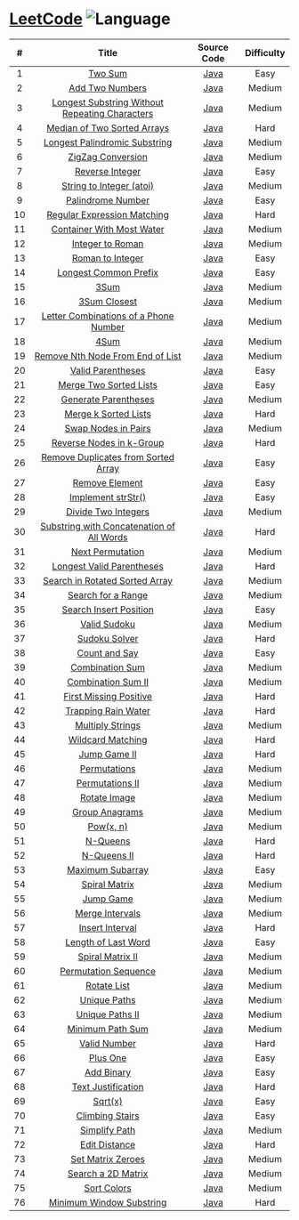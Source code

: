 # [LeetCode](https://leetcode.com/problemset/all/) ![Language](https://img.shields.io/badge/language-java-orange.svg) 

| # | Title | Source Code | Difficulty |
|:---:|:---:|:---:|:---:|
| 1 | [Two Sum](https://leetcode.com/problems/two-sum/description/) | [Java](java/com/yangchd/leetcode/easy/TwoSum.java) | Easy |
| 2 | [Add Two Numbers](https://leetcode.com/problems/add-two-numbers/description/) | [Java](java/com/yangchd/leetcode/medium/AddTwoNumbers.java) | Medium |
| 3 | [Longest Substring Without Repeating Characters](https://leetcode.com/problems/longest-substring-without-repeating-characters/description/) | [Java](java/com/yangchd/leetcode/medium/LongestSubstringWithoutRepeatingCharacters.java) | Medium |
| 4 | [Median of Two Sorted Arrays](https://leetcode.com/problems/median-of-two-sorted-arrays/description/) | [Java](java/com/yangchd/leetcode/hard/MedianOfTwoSortedArrays.java) | Hard |
| 5 | [Longest Palindromic Substring](https://leetcode.com/problems/longest-palindromic-substring/description/) | [Java](java/com/yangchd/leetcode/medium/LongestPalindromicSubstring.java) | Medium |
| 6 | [ZigZag Conversion](https://leetcode.com/problems/zigzag-conversion/description/) | [Java](java/com/yangchd/leetcode/medium/ZigZagConversion.java) | Medium |
| 7 | [Reverse Integer](https://leetcode.com/problems/reverse-integer/description/) | [Java](java/com/yangchd/leetcode/easy/ReverseInteger.java) | Easy |
| 8 | [String to Integer (atoi)](https://leetcode.com/problems/string-to-integer-atoi/description/) | [Java](java/com/yangchd/leetcode/medium/StringToInteger.java) | Medium |
| 9 | [Palindrome Number](https://leetcode.com/problems/palindrome-number/description/) | [Java](java/com/yangchd/leetcode/easy/PalindromeNumber.java) | Easy |
| 10 | [Regular Expression Matching](https://leetcode.com/problems/regular-expression-matching/description/) | [Java](java/com/yangchd/leetcode/hard/RegularExpressionMatching.java) | Hard |
| 11 | [Container With Most Water](https://leetcode.com/problems/container-with-most-water/description/) | [Java](java/com/yangchd/leetcode/medium/ContainerWithMostWater.java) | Medium |
| 12 | [Integer to Roman](https://leetcode.com/problems/integer-to-roman/description/) | [Java](java/com/yangchd/leetcode/medium/IntegerToRoman.java) | Medium |
| 13 | [Roman to Integer](https://leetcode.com/problems/roman-to-integer/description/) | [Java](java/com/yangchd/leetcode/easy/RomanToInteger.java) | Easy |
| 14 | [Longest Common Prefix](https://leetcode.com/problems/longest-common-prefix/description/) | [Java](java/com/yangchd/leetcode/easy/LongestCommonPrefix.java) | Easy |
| 15 | [3Sum](https://leetcode.com/problems/3sum/description/) | [Java](java/com/yangchd/leetcode/medium/ThreeSum.java) | Medium |
| 16 | [3Sum Closest](https://leetcode.com/problems/3sum-closest/description/) | [Java](java/com/yangchd/leetcode/medium/ThreeSumClosest.java) | Medium |
| 17 | [Letter Combinations of a Phone Number](https://leetcode.com/problems/letter-combinations-of-a-phone-number/description/) | [Java](java/com/yangchd/leetcode/medium/LetterCombinationsOfAPhoneNumber.java) | Medium |
| 18 | [4Sum](https://leetcode.com/problems/4sum/description/) | [Java](java/com/yangchd/leetcode/medium/FourSum.java) | Medium |
| 19 | [Remove Nth Node From End of List](https://leetcode.com/problems/remove-nth-node-from-end-of-list/description/) | [Java](java/com/yangchd/leetcode/medium/RemoveNthNodeFromEndOfList.java) | Medium |
| 20 | [Valid Parentheses](https://leetcode.com/problems/valid-parentheses/description/) | [Java](java/com/yangchd/leetcode/easy/ValidParentheses.java) | Easy |
| 21 | [Merge Two Sorted Lists](https://leetcode.com/problems/merge-two-sorted-lists/description/) | [Java](java/com/yangchd/leetcode/easy/MergeTwoSortedLists.java) | Easy |
| 22 | [Generate Parentheses](https://leetcode.com/problems/generate-parentheses/description/) | [Java](java/com/yangchd/leetcode/medium/GenerateParentheses.java) | Medium |
| 23 | [Merge k Sorted Lists](https://leetcode.com/problems/merge-k-sorted-lists/description/) | [Java](java/com/yangchd/leetcode/hard/MergekSortedLists.java) | Hard |
| 24 | [Swap Nodes in Pairs](https://leetcode.com/problems/swap-nodes-in-pairs/description/) | [Java](java/com/yangchd/leetcode/medium/SwapNodesInPairs.java) | Medium |
| 25 | [Reverse Nodes in k-Group](https://leetcode.com/problems/reverse-nodes-in-k-group/description/) | [Java](java/com/yangchd/leetcode/hard/ReverseNodesInKGroup.java) | Hard |
| 26 | [Remove Duplicates from Sorted Array](https://leetcode.com/problems/remove-duplicates-from-sorted-array/description/) | [Java](java/com/yangchd/leetcode/easy/RemoveDuplicatesFromSortedArray.java) | Easy |
| 27 | [Remove Element](https://leetcode.com/problems/remove-element/description/) | [Java](java/com/yangchd/leetcode/easy/RemoveDuplicatesFromSortedArray.java) | Easy |
| 28 | [Implement strStr()](https://leetcode.com/problems/implement-strstr/description/) | [Java](java/com/yangchd/leetcode/easy/ImplementStr.java) | Easy |
| 29 | [Divide Two Integers](https://leetcode.com/problems/divide-two-integers/description/) | [Java](java/com/yangchd/leetcode/medium/DivideTwoIntegers.java) | Medium |
| 30 | [Substring with Concatenation of All Words](https://leetcode.com/problems/substring-with-concatenation-of-all-words/description/) | [Java](java/com/yangchd/leetcode/hard/SubstringWithConcatenationOfAllWords.java) | Hard |
| 31 | [Next Permutation](https://leetcode.com/problems/next-permutation/description/) | [Java](java/com/yangchd/leetcode/medium/NextPermutation.java) | Medium |
| 32 | [Longest Valid Parentheses](https://leetcode.com/problems/longest-valid-parentheses/description/) | [Java](java/com/yangchd/leetcode/hard/LongestValidParentheses.java) | Hard |
| 33 | [Search in Rotated Sorted Array](https://leetcode.com/problems/search-in-rotated-sorted-array/description/) | [Java](java/com/yangchd/leetcode/medium/SearchInRotatedSortedArray.java) | Medium |
| 34 | [Search for a Range](https://leetcode.com/problems/search-for-a-range/description/) | [Java](java/com/yangchd/leetcode/medium/SearchForARange.java) | Medium |
| 35 | [Search Insert Position](https://leetcode.com/problems/search-insert-position/description/) | [Java](java/com/yangchd/leetcode/easy/SearchInsertPosition.java) | Easy |
| 36 | [Valid Sudoku](https://leetcode.com/problems/valid-sudoku/description/) | [Java](java/com/yangchd/leetcode/medium/ValidSudoku.java) | Medium |
| 37 | [Sudoku Solver](https://leetcode.com/problems/sudoku-solver/description/) | [Java](java/com/yangchd/leetcode/hard/SudokuSolver.java) | Hard |
| 38 | [Count and Say](https://leetcode.com/problems/count-and-say/description/) | [Java](java/com/yangchd/leetcode/easy/CountAndSay.java) | Easy |
| 39 | [Combination Sum](https://leetcode.com/problems/combination-sum/description/) | [Java](java/com/yangchd/leetcode/medium/CombinationSum.java) | Medium |
| 40 | [Combination Sum II](https://leetcode.com/problems/combination-sum-ii/description/) | [Java](java/com/yangchd/leetcode/medium/CombinationSumII.java) | Medium |
| 41 | [First Missing Positive](https://leetcode.com/problems/first-missing-positive/description/) | [Java](java/com/yangchd/leetcode/hard/FirstMissingPositive.java) | Hard |
| 42 | [Trapping Rain Water](https://leetcode.com/problems/trapping-rain-water/description/) | [Java](java/com/yangchd/leetcode/hard/TrappingRainWater.java) | Hard |
| 43 | [Multiply Strings](https://leetcode.com/problems/multiply-strings/description/) | [Java](java/com/yangchd/leetcode/medium/MultiplyStrings.java) | Medium |
| 44 | [Wildcard Matching](https://leetcode.com/problems/wildcard-matching/description/) | [Java](java/com/yangchd/leetcode/hard/WildcardMatching.java) | Hard |
| 45 | [Jump Game II](https://leetcode.com/problems/jump-game-ii/description/) | [Java](java/com/yangchd/leetcode/hard/JumpGameII.java) | Hard |
| 46 | [Permutations](https://leetcode.com/problems/permutations/description/) | [Java](java/com/yangchd/leetcode/medium/Permutations.java) | Medium |
| 47 | [Permutations II](https://leetcode.com/problems/permutations-ii/description/) | [Java](java/com/yangchd/leetcode/medium/PermutationsII.java) | Medium |
| 48 | [Rotate Image](https://leetcode.com/problems/rotate-image/description/) | [Java](java/com/yangchd/leetcode/medium/RotateImage.java) | Medium |
| 49 | [Group Anagrams](https://leetcode.com/problems/group-anagrams/description/) | [Java](java/com/yangchd/leetcode/medium/GroupAnagrams.java) | Medium |
| 50 | [Pow(x, n)](https://leetcode.com/problems/powx-n/description/) | [Java](java/com/yangchd/leetcode/medium/PowXN.java) | Medium |
| 51 | [N-Queens](https://leetcode.com/problems/n-queens/description/) | [Java](java/com/yangchd/leetcode/hard/NQueens.java) | Hard |
| 52 | [N-Queens II](https://leetcode.com/problems/n-queens-ii/description/) | [Java](java/com/yangchd/leetcode/hard/NQueensII.java) | Hard |
| 53 | [Maximum Subarray](https://leetcode.com/problems/maximum-subarray/description/) | [Java](java/com/yangchd/leetcode/easy/MaximumSubarray.java) | Easy |
| 54 | [Spiral Matrix](https://leetcode.com/problems/spiral-matrix/description/) | [Java](java/com/yangchd/leetcode/medium/SpiralMatrix.java) | Medium |
| 55 | [Jump Game](https://leetcode.com/problems/jump-game/description/) | [Java](java/com/yangchd/leetcode/medium/JumpGame.java) | Medium |
| 56 | [Merge Intervals](https://leetcode.com/problems/merge-intervals/description/) | [Java](java/com/yangchd/leetcode/medium/MergeIntervals.java) | Medium |
| 57 | [Insert Interval](https://leetcode.com/problems/insert-interval/description/) | [Java](java/com/yangchd/leetcode/hard/InsertInterval.java) | Hard |
| 58 | [Length of Last Word](https://leetcode.com/problems/length-of-last-word/description/) | [Java](java/com/yangchd/leetcode/easy/LengthOfLastWord.java) | Easy |
| 59 | [Spiral Matrix II](https://leetcode.com/problems/spiral-matrix-ii/) | [Java](java/com/yangchd/leetcode/medium/SpiralMatrixII.java) | Medium |
| 60 | [Permutation Sequence](https://leetcode.com/problems/permutation-sequence/) | [Java](java/com/yangchd/leetcode/medium/PermutationSequence.java) | Medium |
| 61 | [Rotate List](https://leetcode.com/problems/rotate-list/) | [Java](java/com/yangchd/leetcode/medium/RotateList.java) | Medium |
| 62 | [Unique Paths](https://leetcode.com/problems/unique-paths/) | [Java](java/com/yangchd/leetcode/medium/UniquePaths.java) | Medium |
| 63 | [Unique Paths II](https://leetcode.com/problems/unique-paths-ii/) | [Java](java/com/yangchd/leetcode/medium/UniquePathsII.java) | Medium |
| 64 | [Minimum Path Sum](https://leetcode.com/problems/minimum-path-sum/) | [Java](java/com/yangchd/leetcode/medium/MinimumPathSum.java) | Medium |
| 65 | [Valid Number](https://leetcode.com/problems/valid-number/) | [Java](java/com/yangchd/leetcode/hard/ValidNumber.java) | Hard |
| 66 | [Plus One](https://leetcode.com/problems/plus-one/) | [Java](java/com/yangchd/leetcode/easy/PlusOne.java) | Easy |
| 67 | [Add Binary](https://leetcode.com/problems/add-binary/) | [Java](java/com/yangchd/leetcode/easy/AddBinary.java) | Easy |
| 68 | [Text Justification](https://leetcode.com/problems/text-justification/) | [Java](java/com/yangchd/leetcode/hard/TextJustification.java) | Hard |
| 69 | [Sqrt(x)](https://leetcode.com/problems/sqrtx/) | [Java](java/com/yangchd/leetcode/easy/SqrtX.java) | Easy |
| 70 | [Climbing Stairs](https://leetcode.com/problems/climbing-stairs/) | [Java](java/com/yangchd/leetcode/easy/ClimbingStairs.java) | Easy |
| 71 | [Simplify Path](https://leetcode.com/problems/simplify-path/) | [Java](java/com/yangchd/leetcode/medium/SimplifyPath.java) | Medium |
| 72 | [Edit Distance](https://leetcode.com/problems/edit-distance/) | [Java](java/com/yangchd/leetcode/hard/EditDistance.java) | Hard |
| 73 | [Set Matrix Zeroes](https://leetcode.com/problems/set-matrix-zeroes/) | [Java](java/com/yangchd/leetcode/medium/SetMatrixZeroes.java) | Medium |
| 74 | [Search a 2D Matrix](https://leetcode.com/problems/search-a-2d-matrix/) | [Java](java/com/yangchd/leetcode/medium/SearchA2DMatrix.java) | Medium |
| 75 | [Sort Colors](https://leetcode.com/problems/sort-colors/) | [Java](java/com/yangchd/leetcode/medium/SortColors.java) | Medium |
| 76 | [Minimum Window Substring](https://leetcode.com/problems/minimum-window-substring/) | [Java](java/com/yangchd/leetcode/hard/MinimumWindowSubstring.java) | Hard |
